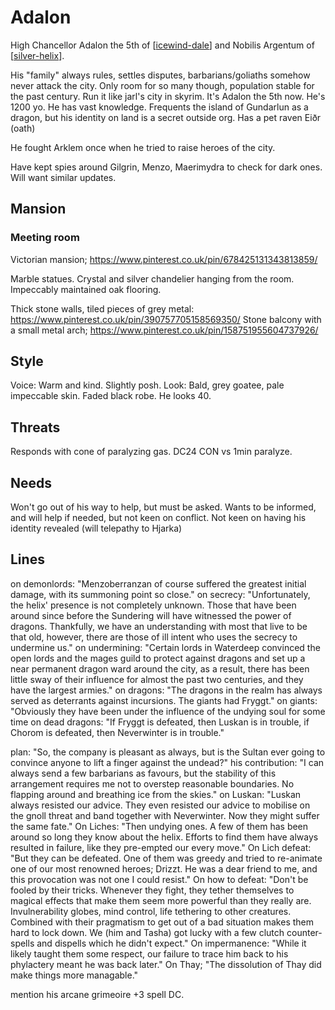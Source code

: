 # Adalon
High Chancellor Adalon the 5th of [[icewind-dale]] and Nobilis Argentum of [[silver-helix]].

His "family" always rules, settles disputes, barbarians/goliaths somehow never attack the city. Only room for so many though, population stable for the past century. Run it like jarl's city in skyrim.
It's Adalon the 5th now. He's 1200 yo. He has vast knowledge.
Frequents the island of Gundarlun  as a dragon, but his identity on land is a secret outside org.
Has a pet raven Eiðr (oath)

He fought Arklem once when he tried to raise heroes of the city.

Have kept spies around Gilgrin, Menzo, Maerimydra to check for dark ones.
Will want similar updates.

## Mansion
### Meeting room
Victorian mansion; https://www.pinterest.co.uk/pin/678425131343813859/

Marble statues. Crystal and silver chandelier hanging from the room. Impeccably maintained oak flooring.

Thick stone walls, tiled pieces of grey metal: https://www.pinterest.co.uk/pin/390757705158569350/
Stone balcony with a small metal arch; https://www.pinterest.co.uk/pin/158751955604737926/

## Style
Voice: Warm and kind. Slightly posh.
Look: Bald, grey goatee, pale impeccable skin. Faded black robe. He looks 40.

## Threats
Responds with cone of paralyzing gas. DC24 CON vs 1min paralyze.

## Needs
Won't go out of his way to help, but must be asked.
Wants to be informed, and will help if needed, but not keen on conflict. Not keen on having his identity revealed (will telepathy to Hjarka)

## Lines
on demonlords: "Menzoberranzan of course suffered the greatest initial damage, with its summoning point so close."
on secrecy: "Unfortunately, the helix' presence is not completely unknown. Those that have been around since before the Sundering will have witnessed the power of dragons. Thankfully, we have an understanding with most that live to be that old, however, there are those of ill intent who uses the secrecy to undermine us."
on undermining: "Certain lords in Waterdeep convinced the open lords and the mages guild to protect against dragons and set up a near permanent dragon ward around the city, as a result, there has been little sway of their influence for almost the past two centuries, and they have the largest armies."
on dragons: "The dragons in the realm has always served as deterrants against incursions. The giants had Fryggt."
on giants: "Obviously they have been under the influence of the undying soul for some time
on dead dragons: "If Fryggt is defeated, then Luskan is in trouble, if Chorom is defeated, then Neverwinter is in trouble."

plan: "So, the company is pleasant as always, but is the Sultan ever going to convince anyone to lift a finger against the undead?"
his contribution: "I can always send a few barbarians as favours, but the stability of this arrangement requires me not to overstep reasonable boundaries. No flapping around and breathing ice from the skies."
on Luskan: "Luskan always resisted our advice. They even resisted our advice to mobilise on the gnoll threat and band together with Neverwinter. Now they might suffer the same fate."
On Liches: "Then undying ones. A few of them has been around so long they know about the helix. Efforts to find them have always resulted in failure, like they pre-empted our every move."
On Lich defeat: "But they can be defeated. One of them was greedy and tried to re-animate one of our most renowned heroes; Drizzt. He was a dear friend to me, and this provocation was not one I could resist."
On how to defeat: "Don't be fooled by their tricks. Whenever they fight, they tether themselves to magical effects that make them seem more powerful than they really are. Invulnerability globes, mind control, life tethering to other creatures. Combined with their pragmatism to get out of a bad situation makes them hard to lock down. We (him and Tasha) got lucky with a few clutch counter-spells and dispells which he didn't expect."
On impermanence: "While it likely taught them some respect, our failure to trace him back to his phylactery meant he was back later."
On Thay; "The dissolution of Thay did make things more managable."

mention his arcane grimeoire +3 spell DC.

[//begin]: # "Autogenerated link references for markdown compatibility"
[icewind-dale]: ../north/icewind-dale "Icewind Dale"
[silver-helix]: ../factions/silver-helix "Silver Helix"
[//end]: # "Autogenerated link references"
